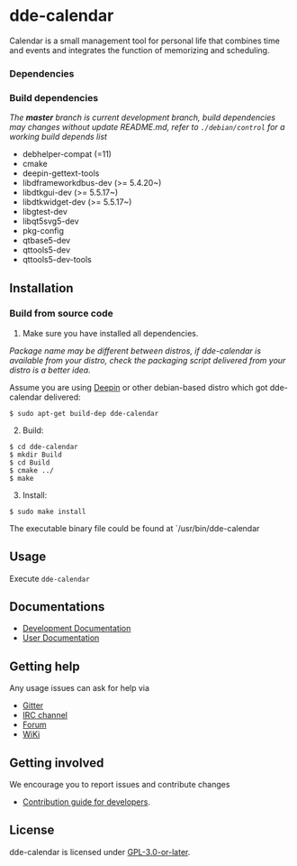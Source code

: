 # dde-calendar

Calendar is a small management tool for personal life that combines time and events and integrates the function of memorizing and scheduling.

### Dependencies

### Build dependencies

_The **master** branch is current development branch, build dependencies may changes without update README.md, refer to `./debian/control` for a working build depends list_

* debhelper-compat (=11)
* cmake
* deepin-gettext-tools
* libdframeworkdbus-dev (>= 5.4.20~)
* libdtkgui-dev (>= 5.5.17~)
* libdtkwidget-dev (>= 5.5.17~)
* libgtest-dev
* libqt5svg5-dev
* pkg-config
* qtbase5-dev
* qttools5-dev
* qttools5-dev-tools

## Installation

### Build from source code

1. Make sure you have installed all dependencies.

_Package name may be different between distros, if dde-calendar is available from your distro, check the packaging script delivered from your distro is a better idea._

Assume you are using [Deepin](https://distrowatch.com/table.php?distribution=deepin) or other debian-based distro which got dde-calendar delivered:

``` shell
$ sudo apt-get build-dep dde-calendar
```

2. Build:

```
$ cd dde-calendar
$ mkdir Build
$ cd Build
$ cmake ../
$ make
```

3. Install:

```
$ sudo make install
```

The executable binary file could be found at `/usr/bin/dde-calendar

## Usage

Execute `dde-calendar`

## Documentations

 - [Development Documentation](https://linuxdeepin.github.io/)
 - [User Documentation](https://wikidev.uniontech.com/index.php?title=%E7%94%BB%E6%9D%BF) 

## Getting help

Any usage issues can ask for help via

* [Gitter](https://gitter.im/orgs/linuxdeepin/rooms)
* [IRC channel](https://webchat.freenode.net/?channels=deepin)
* [Forum](https://bbs.deepin.org)
* [WiKi](https://wiki.deepin.org/)

## Getting involved

We encourage you to report issues and contribute changes

* [Contribution guide for developers](https://github.com/linuxdeepin/developer-center/wiki/Contribution-Guidelines-for-Developers-en). 

## License

dde-calendar is licensed under [GPL-3.0-or-later](LICENSE.txt).